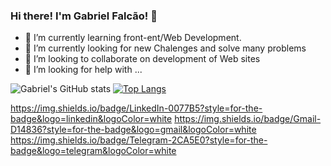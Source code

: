 ### Hi there! I'm Gabriel Falcão! 👋


- 🌱 I’m currently learning front-ent/Web Development.
- 🔭 I’m currently looking for new Chalenges and solve many problems
- 👯 I’m looking to collaborate on development of Web sites
- 🤔 I’m looking for help with ...


![Gabriel's GitHub stats](https://github-readme-stats.vercel.app/api?username=Gabrielhfalcao&show_icons=true&theme=radical)
[![Top Langs](https://github-readme-stats.vercel.app/api/top-langs/?username=Gabrielhfalcao&layout=compact)](https://github.com/Gabrielhfalcao/github-readme-stats)

https://img.shields.io/badge/LinkedIn-0077B5?style=for-the-badge&logo=linkedin&logoColor=white
https://img.shields.io/badge/Gmail-D14836?style=for-the-badge&logo=gmail&logoColor=white
https://img.shields.io/badge/Telegram-2CA5E0?style=for-the-badge&logo=telegram&logoColor=white
